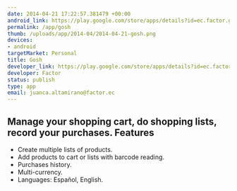 ```yaml
--- 
date: 2014-04-21 17:22:57.381479 +00:00
android_link: https://play.google.com/store/apps/details?id=ec.factor.gosh
permalink: /app/gosh
thumb: /uploads/app/2014-04/2014-04-21-gosh.png
devices: 
- android
targetMarket: Personal
title: Gosh
developer_link: https://play.google.com/store/apps/details?id=ec.factor.gosh
developer: Factor
status: publish
type: app
email: juanca.altamirano@factor.ec
---
```


Manage your shopping cart, do shopping lists, record your purchases.
Features
-------------
- Create multiple lists of products.
- Add products to cart or lists with barcode reading.
- Purchases history.
- Multi-currency.
- Languages: Español, English.
